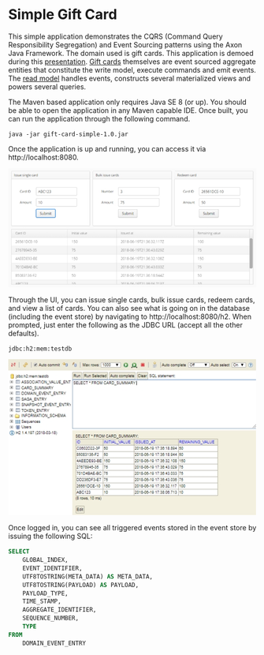 # Simple Gift Card

This simple application demonstrates the CQRS (Command Query Responsibility Segregation) and Event Sourcing patterns using the Axon Java Framework. The domain used is gift cards. This application is demoed during this [presentation](https://drive.google.com/file/d/1vfyRJbgimcAqeSpotkdx2Ptj5OIeShVb/view?usp=sharing). [Gift cards](/src/main/java/io/axoniq/giftcard/command/GiftCard.java) themselves are event sourced aggregate entities that constitute the write model, execute commands and emit events. The [read model](/src/main/java/io/axoniq/giftcard/query) handles events, constructs several materialized views and powers several queries.   

The Maven based application only requires Java SE 8 (or up). You should be able to open the application in any Maven capable IDE. Once built, you can run the application through the following command.

```
java -jar gift-card-simple-1.0.jar
```

Once the application is up and running, you can access it via http://localhost:8080.

![UI](/screenshots/ui.jpg)

Through the UI, you can issue single cards, bulk issue cards, redeem cards, and view a list of cards. You can also see what is going on in the database (including the event store) by navigating to http://localhost:8080/h2. When prompted, just enter the following as the JDBC URL (accept all the other defaults).

```
jdbc:h2:mem:testdb
```
![UI](/screenshots/h2.jpg)

Once logged in, you can see all triggered events stored in the event store by issuing the following SQL:

```sql
SELECT
    GLOBAL_INDEX,
    EVENT_IDENTIFIER,
    UTF8TOSTRING(META_DATA) AS META_DATA,
    UTF8TOSTRING(PAYLOAD) AS PAYLOAD,
    PAYLOAD_TYPE,
    TIME_STAMP,
    AGGREGATE_IDENTIFIER,
    SEQUENCE_NUMBER,
    TYPE
FROM
    DOMAIN_EVENT_ENTRY
```
